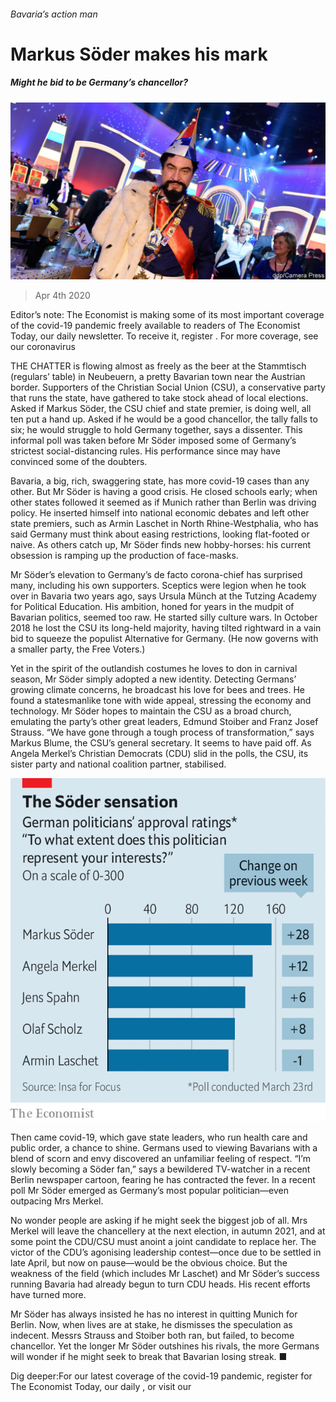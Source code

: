###### Bavaria’s action man

# Markus Söder makes his mark 

##### Might he bid to be Germany’s chancellor? 

![image](images/20200404_EUP502.jpg) 

> Apr 4th 2020 

Editor’s note: The Economist is making some of its most important coverage of the covid-19 pandemic freely available to readers of The Economist Today, our daily newsletter. To receive it, register . For more coverage, see our coronavirus 

THE CHATTER is flowing almost as freely as the beer at the Stammtisch (regulars’ table) in Neubeuern, a pretty Bavarian town near the Austrian border. Supporters of the Christian Social Union (CSU), a conservative party that runs the state, have gathered to take stock ahead of local elections. Asked if Markus Söder, the CSU chief and state premier, is doing well, all ten put a hand up. Asked if he would be a good chancellor, the tally falls to six; he would struggle to hold Germany together, says a dissenter. This informal poll was taken before Mr Söder imposed some of Germany’s strictest social-distancing rules. His performance since may have convinced some of the doubters.

Bavaria, a big, rich, swaggering state, has more covid-19 cases than any other. But Mr Söder is having a good crisis. He closed schools early; when other states followed it seemed as if Munich rather than Berlin was driving policy. He inserted himself into national economic debates and left other state premiers, such as Armin Laschet in North Rhine-Westphalia, who has said Germany must think about easing restrictions, looking flat-footed or naive. As others catch up, Mr Söder finds new hobby-horses: his current obsession is ramping up the production of face-masks.


Mr Söder’s elevation to Germany’s de facto corona-chief has surprised many, including his own supporters. Sceptics were legion when he took over in Bavaria two years ago, says Ursula Münch at the Tutzing Academy for Political Education. His ambition, honed for years in the mudpit of Bavarian politics, seemed too raw. He started silly culture wars. In October 2018 he lost the CSU its long-held majority, having tilted rightward in a vain bid to squeeze the populist Alternative for Germany. (He now governs with a smaller party, the Free Voters.)

Yet in the spirit of the outlandish costumes he loves to don in carnival season, Mr Söder simply adopted a new identity. Detecting Germans’ growing climate concerns, he broadcast his love for bees and trees. He found a statesmanlike tone with wide appeal, stressing the economy and technology. Mr Söder hopes to maintain the CSU as a broad church, emulating the party’s other great leaders, Edmund Stoiber and Franz Josef Strauss. “We have gone through a tough process of transformation,” says Markus Blume, the CSU’s general secretary. It seems to have paid off. As Angela Merkel’s Christian Democrats (CDU) slid in the polls, the CSU, its sister party and national coalition partner, stabilised.

![image](images/20200404_EUC089.png) 


Then came covid-19, which gave state leaders, who run health care and public order, a chance to shine. Germans used to viewing Bavarians with a blend of scorn and envy discovered an unfamiliar feeling of respect. “I’m slowly becoming a Söder fan,” says a bewildered TV-watcher in a recent Berlin newspaper cartoon, fearing he has contracted the fever. In a recent poll Mr Söder emerged as Germany’s most popular politician—even outpacing Mrs Merkel.

No wonder people are asking if he might seek the biggest job of all. Mrs Merkel will leave the chancellery at the next election, in autumn 2021, and at some point the CDU/CSU must anoint a joint candidate to replace her. The victor of the CDU’s agonising leadership contest—once due to be settled in late April, but now on pause—would be the obvious choice. But the weakness of the field (which includes Mr Laschet) and Mr Söder’s success running Bavaria had already begun to turn CDU heads. His recent efforts have turned more.

Mr Söder has always insisted he has no interest in quitting Munich for Berlin. Now, when lives are at stake, he dismisses the speculation as indecent. Messrs Strauss and Stoiber both ran, but failed, to become chancellor. Yet the longer Mr Söder outshines his rivals, the more Germans will wonder if he might seek to break that Bavarian losing streak. ■

Dig deeper:For our latest coverage of the covid-19 pandemic, register for The Economist Today, our daily , or visit our 

